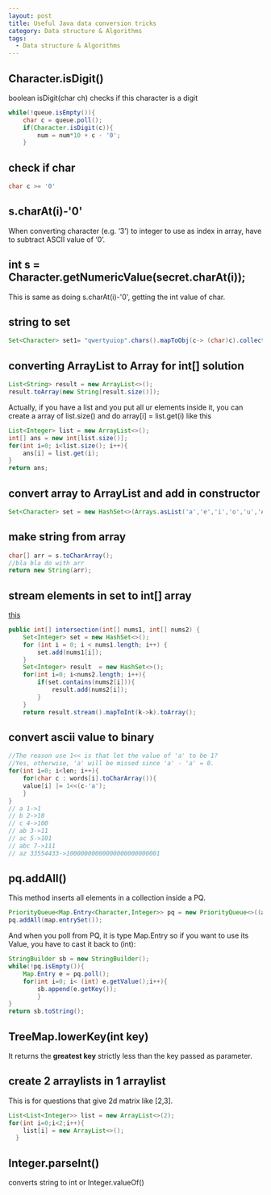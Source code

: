 ```yaml
---
layout: post
title: Useful Java data conversion tricks
category: Data structure & Algorithms
tags:
  - Data structure & Algorithms
---
```

## Character.isDigit()
boolean isDigit(char ch) checks if this character is a digit
```java
while(!queue.isEmpty()){
    char c = queue.poll();
    if(Character.isDigit(c)){
        num = num*10 + c - '0';
    }
```
## check if char 
```java
char c >= '0'
```

## s.charAt(i)-'0'
When converting character (e.g. ‘3’) to integer to use as index in array, have to subtract ASCII value of ‘0’.

## int s = Character.getNumericValue(secret.charAt(i));
This is same as doing s.charAt(i)-'0', getting the int value of char.

## string to set<Character>
```java
Set<Character> set1= "qwertyuiop".chars().mapToObj(c-> (char)c).collect(Collectors.toSet());
```

## converting ArrayList to Array for int[] solution
```java
List<String> result = new ArrayList<>();
result.toArray(new String[result.size()]);
```

Actually, if you have a list and you put all ur elements inside it,
you can create a array of list.size() and do array[i] = list.get(i)
like this 

```java
List<Integer> list = new ArrayList<>();
int[] ans = new int[list.size()];
for(int i=0; i<list.size(); i++){
    ans[i] = list.get(i);
}
return ans;
```

## convert array to ArrayList and add in constructor
```java
Set<Character> set = new HashSet<>(Arrays.asList('a','e','i','o','u','A','E','I','O','U'));
```

## make string from array
```java
char[] arr = s.toCharArray();
//bla bla do with arr
return new String(arr);
```

## stream elements in set to int[] array
[this](https://leetcode.com/problems/intersection-of-two-arrays/)
```java
public int[] intersection(int[] nums1, int[] nums2) {
    Set<Integer> set = new HashSet<>();
    for (int i = 0; i < nums1.length; i++) {
        set.add(nums1[i]);
    }
    Set<Integer> result  = new HashSet<>();
    for(int i=0; i<nums2.length; i++){
        if(set.contains(nums2[i])){
            result.add(nums2[i]);
        }
    }
    return result.stream().mapToInt(k->k).toArray();
```

## convert ascii value to binary
```java
//The reason use 1<< is that let the value of 'a' to be 1?
//Yes, otherwise, 'a' will be missed since 'a' - 'a' = 0.
for(int i=0; i<len; i++){
    for(char c : words[i].toCharArray()){
    value[i] |= 1<<(c-'a');
    }
}
// a 1->1
// b 2->10
// c 4->100
// ab 3->11
// ac 5->101
// abc 7->111
// az 33554433->10000000000000000000000001
```

## pq.addAll()
This method inserts all elements in a collection inside a PQ.
```java
PriorityQueue<Map.Entry<Character,Integer>> pq = new PriorityQueue<>((a,b) ->b.getValue()-a.getValue());
pq.addAll(map.entrySet());
```

And when you poll from PQ, it is type Map.Entry so if you want to
use its Value, you have to cast it back to (int):
```java
StringBuilder sb = new StringBuilder();
while(!pq.isEmpty()){
    Map.Entry e = pq.poll();
    for(int i=0; i< (int) e.getValue();i++){
        sb.append(e.getKey());
        }
}
return sb.toString();
```



## TreeMap.lowerKey(int key)
It returns the **greatest key** strictly less than the key passed
as parameter.

## create 2 arraylists in 1 arraylist
This is for questions that give 2d matrix like [2,3].
```java
List<List<Integer>> list = new ArrayList<>(2);
for(int i=0;i<2;i++){
    list[i] = new ArrayList<>();
  }
```

## Integer.parseInt()
converts string to int or Integer.valueOf()
